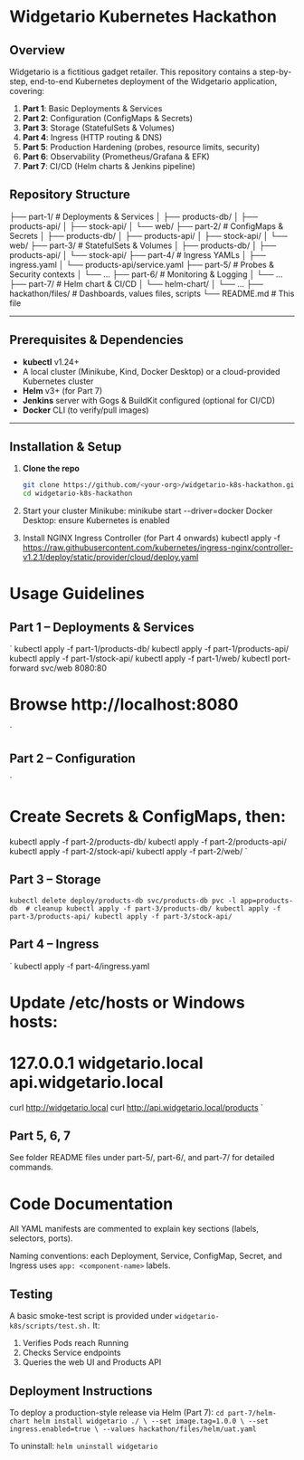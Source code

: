 # Widgetario Kubernetes Hackathon

## Overview  
Widgetario is a fictitious gadget retailer. This repository contains a step-by-step, end-to-end Kubernetes deployment of the Widgetario application, covering:

1. **Part 1**: Basic Deployments & Services  
2. **Part 2**: Configuration (ConfigMaps & Secrets)  
3. **Part 3**: Storage (StatefulSets & Volumes)  
4. **Part 4**: Ingress (HTTP routing & DNS)  
5. **Part 5**: Production Hardening (probes, resource limits, security)  
6. **Part 6**: Observability (Prometheus/Grafana & EFK)  
7. **Part 7**: CI/CD (Helm charts & Jenkins pipeline)  

## Repository Structure  
├── part-1/ # Deployments & Services
│ ├── products-db/
│ ├── products-api/
│ ├── stock-api/
│ └── web/
├── part-2/ # ConfigMaps & Secrets
│ ├── products-db/
│ ├── products-api/
│ ├── stock-api/
│ └── web/
├── part-3/ # StatefulSets & Volumes
│ ├── products-db/
│ ├── products-api/
│ └── stock-api/
├── part-4/ # Ingress YAMLs
│ ├── ingress.yaml
│ └── products-api/service.yaml
├── part-5/ # Probes & Security contexts
│ └── ...
├── part-6/ # Monitoring & Logging
│ └── ...
├── part-7/ # Helm chart & CI/CD
│ └── helm-chart/
│ └── ...
├── hackathon/files/ # Dashboards, values files, scripts
└── README.md # This file

---

## Prerequisites & Dependencies  
- **kubectl** v1.24+  
- A local cluster (Minikube, Kind, Docker Desktop) or a cloud-provided Kubernetes cluster  
- **Helm** v3+ (for Part 7)  
- **Jenkins** server with Gogs & BuildKit configured (optional for CI/CD)  
- **Docker** CLI (to verify/pull images)  

---

## Installation & Setup  

1. **Clone the repo**  
   ```bash
   git clone https://github.com/<your-org>/widgetario-k8s-hackathon.git
   cd widgetario-k8s-hackathon

2. Start your cluster
  Minikube: minikube start --driver=docker
  Docker Desktop: ensure Kubernetes is enabled

4. Install NGINX Ingress Controller (for Part 4 onwards)
  kubectl apply -f https://raw.githubusercontent.com/kubernetes/ingress-nginx/controller-v1.2.1/deploy/static/provider/cloud/deploy.yaml

# Usage Guidelines

## Part 1 – Deployments & Services
`
kubectl apply -f part-1/products-db/
kubectl apply -f part-1/products-api/
kubectl apply -f part-1/stock-api/
kubectl apply -f part-1/web/
kubectl port-forward svc/web 8080:80
# Browse http://localhost:8080
`

## Part 2 – Configuration
`
# Create Secrets & ConfigMaps, then:
kubectl apply -f part-2/products-db/
kubectl apply -f part-2/products-api/
kubectl apply -f part-2/stock-api/
kubectl apply -f part-2/web/
`

## Part 3 – Storage
`
kubectl delete deploy/products-db svc/products-db pvc -l app=products-db  # cleanup
kubectl apply -f part-3/products-db/
kubectl apply -f part-3/products-api/
kubectl apply -f part-3/stock-api/
`

## Part 4 – Ingress
`
kubectl apply -f part-4/ingress.yaml
# Update /etc/hosts or Windows hosts:
#   127.0.0.1 widgetario.local api.widgetario.local
curl http://widgetario.local
curl http://api.widgetario.local/products
`

## Part 5, 6, 7
See folder README files under part-5/, part-6/, and part-7/ for detailed commands.

# Code Documentation
All YAML manifests are commented to explain key sections (labels, selectors, ports).

Naming conventions: each Deployment, Service, ConfigMap, Secret, and Ingress uses `app: <component-name>` labels.

## Testing
A basic smoke-test script is provided under `widgetario-k8s/scripts/test.sh.` It:
1. Verifies Pods reach Running
2. Checks Service endpoints
3. Queries the web UI and Products API

## Deployment Instructions
To deploy a production-style release via Helm (Part 7):
`
cd part-7/helm-chart
helm install widgetario ./ \
  --set image.tag=1.0.0 \
  --set ingress.enabled=true \
  --values hackathon/files/helm/uat.yaml
`

To uninstall:
`helm uninstall widgetario`

